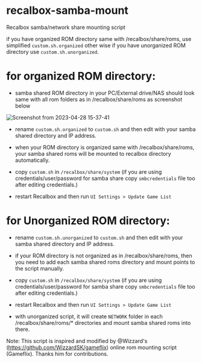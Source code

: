 # recalbox-samba-mount
Recalbox samba/network share mounting script

if you have organized ROM directory same with /recalbox/share/roms, use simplified ```custom.sh.organized``` other wise if you have unorganized ROM directory use ```custom.sh.unorganized```.

# for organized ROM directory:

- samba shared ROM directory in your PC/External drive/NAS should look same with all rom folders as in /recalbox/share/roms as screenshot below

![Screenshot from 2023-04-28 15-37-41](https://user-images.githubusercontent.com/72235930/235149394-f5dab7ef-a366-4054-8601-54b484de5b77.png)

- rename ```custom.sh.organized``` to ```custom.sh``` and then edit with your samba shared directory and IP address.

- when your ROM directory is organized same with /recalbox/share/roms, your samba shared roms will be mounted to recalbox directory automatically.

- copy ```custom.sh``` in ```/recalbox/share/system``` (if you are using credentials/user/password for samba share copy ```smbcredentials``` file too after editing credentials.)

- restart Recalbox and then run ```UI Settings > Update Game List```


# for Unorganized ROM directory:

- rename ```custom.sh.unorganized``` to ```custom.sh``` and then edit with your samba shared directory and IP address.

- if your ROM directory is not organized as in /recalbox/share/roms, then you need to add each samba shared roms directory and mount points to the script manually.

- copy ```custom.sh``` in ```/recalbox/share/system``` (if you are using credentials/user/password for samba share copy ```smbcredentials``` file too after editing credentials.)

- restart Recalbox and then run ```UI Settings > Update Game List```

- with unorganized script, it will create ```NETWORK``` folder in each /recalbox/share/roms/* directories and mount samba shared roms into there.

Note: This script is inspired and modified by @Wizzard's (https://github.com/WizzardSK/gameflix) online rom mounting script (Gameflix). Thanks him for contributions.
